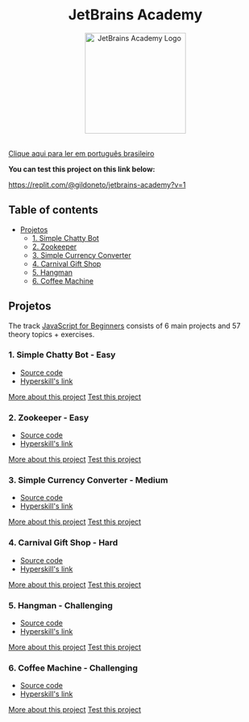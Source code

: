 <div align="center">
<h1>JetBrains Academy</h1>
<img src="https://www.jetbrains.com/academy/img/logo_academy.svg"  alt="JetBrains Academy Logo"  width="200">
</div><br>

[Clique aqui para ler em português brasileiro](./README.pt-BR.md)

**You can test this project on this link below:**

https://replit.com/@gildoneto/jetbrains-academy?v=1

## Table of contents

- [Projetos](#projetos)
  - [1. Simple Chatty Bot](#1-simple-chatty-bot---easy)
  - [2. Zookeeper](#2-zookeeper---easy)
  - [3. Simple Currency Converter](#3-simple-currency-converter---medium)
  - [4. Carnival Gift Shop](#4-carnival-gift-shop---hard)
  - [5. Hangman](#5-hangman---challenging)
  - [6. Coffee Machine](#6-coffee-machine---challenging)

## Projetos

The track [JavaScript for Beginners](https://hyperskill.org/tracks/32) consists of 6 main projects and 57 theory topics + exercises.

### 1. Simple Chatty Bot - Easy

- [Source code](./src/simple-chatty-bot/index.js)
- [Hyperskill's link](https://hyperskill.org/projects/221?track=32)

[More about this project](/src/simple-chatty-bot/README.md)
[Test this project](https://replit.com/@gildoneto/jetbrains-academy?v=1)

### 2. Zookeeper - Easy

- [Source code](./src/zookeeper/index.js)
- [Hyperskill's link](https://hyperskill.org/projects/225?track=32)

[More about this project](./src/zookeeper/README.md)
[Test this project](https://replit.com/@gildoneto/jetbrains-academy?v=1)

### 3. Simple Currency Converter - Medium

- [Source code](./src/simple-currency-converter/index.js)
- [Hyperskill's link](https://hyperskill.org/projects/231?track=32)

[More about this project](./src/simple-currency-converter/README.md)
[Test this project](https://replit.com/@gildoneto/jetbrains-academy?v=1)

### 4. Carnival Gift Shop - Hard

- [Source code](./src/carnival-gift-shop/index.js)
- [Hyperskill's link](https://hyperskill.org/projects/277?track=32)

[More about this project](./src/carnival-gift-shop/README.md)
[Test this project](https://replit.com/@gildoneto/jetbrains-academy?v=1)

### 5. Hangman - Challenging

- [Source code](./src/hangman/index.js)
- [Hyperskill's link](https://hyperskill.org/projects/265?track=32)

[More about this project](./src/hangman/README.md)
[Test this project](https://replit.com/@gildoneto/jetbrains-academy?v=1)

### 6. Coffee Machine - Challenging

- [Source code](./src/coffee-machine/index.js)
- [Hyperskill's link](https://hyperskill.org/projects/220?track=32)

[More about this project](./src/coffee-machine/README.md)
[Test this project](https://replit.com/@gildoneto/jetbrains-academy?v=1)
